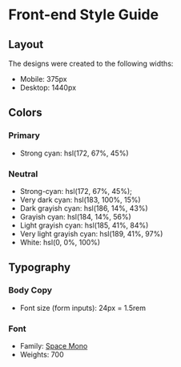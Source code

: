 # Front-end Style Guide

## Layout

The designs were created to the following widths:

- Mobile: 375px
- Desktop: 1440px

## Colors

### Primary

- Strong cyan: hsl(172, 67%, 45%)

### Neutral

- Strong-cyan: hsl(172, 67%, 45%);
- Very dark cyan: hsl(183, 100%, 15%)
- Dark grayish cyan: hsl(186, 14%, 43%)
- Grayish cyan: hsl(184, 14%, 56%)
- Light grayish cyan: hsl(185, 41%, 84%)
- Very light grayish cyan: hsl(189, 41%, 97%)
- White: hsl(0, 0%, 100%)

## Typography

### Body Copy

- Font size (form inputs): 24px = 1.5rem

### Font

- Family: [Space Mono](https://fonts.google.com/specimen/Space+Mono)
- Weights: 700
